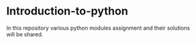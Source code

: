 # Introduction-to-python
In this repository various python modules assignment and their solutions will be shared.
